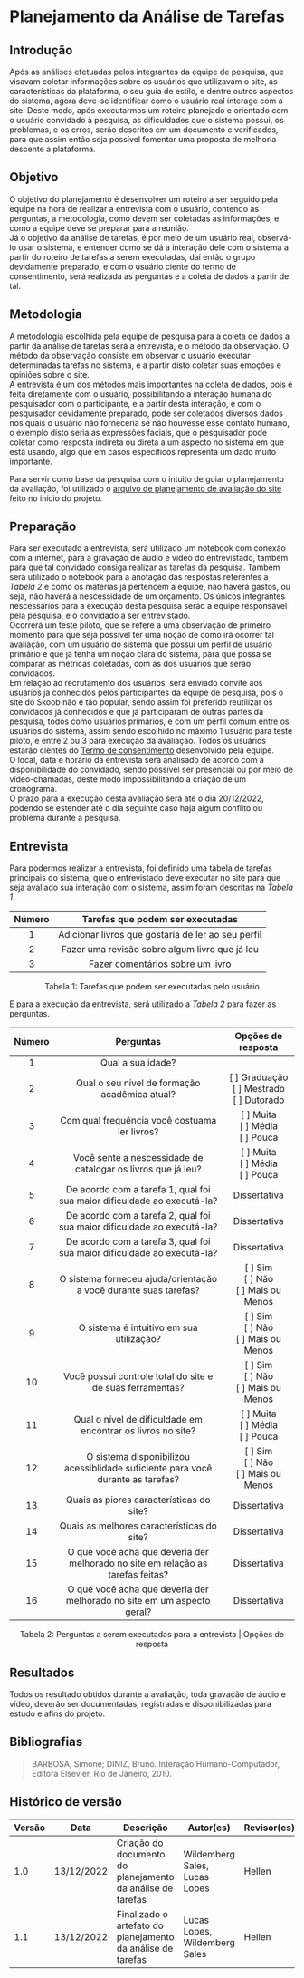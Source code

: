 # Planejamento da Análise de Tarefas

## Introdução

Após as análises efetuadas pelos integrantes da equipe de pesquisa, que visavam coletar informações sobre os usuários que utilizavam o site, as características da plataforma, o seu guia de estilo, e dentre outros aspectos do sistema, agora deve-se identificar como o usuário real interage com a site. Deste modo, após executarmos um roteiro planejado e orientado com o usuário convidado à pesquisa, as dificuldades que o sistema possui, os problemas, e os erros, serão descritos em um documento e verificados, para que assim então seja possível fomentar uma proposta de melhoria descente a plataforma.

## Objetivo

O objetivo do planejamento é desenvolver um roteiro a ser seguido pela equipe na hora de realizar a entrevista com o usuário, contendo as perguntas, a metodologia, como devem ser coletadas as informações, e como a equipe deve se preparar para a reunião.  
Já o objetivo da análise de tarefas, é por meio de um usuário real, observá-lo usar o sistema, e entender como se dá a interação dele com o sistema a partir do roteiro de tarefas a serem executadas, daí então o grupo devidamente preparado, e com o usuário ciente do termo de consentimento, será realizada as perguntas e a coleta de dados a partir de tal.

## Metodologia

A metodologia escolhida pela equipe de pesquisa para a coleta de dados a partir da análise de tarefas será a entrevista, e o método da observação.
O método da observação consiste em observar o usuário executar determinadas tarefas no sistema, e a partir disto coletar suas emoções e opiniões sobre o site.  
A entrevista é um dos métodos mais importantes na coleta de dados, pois é feita diretamente com o usuário, possibilitando a interação humana do pesquisador com o participante, e a partir desta interação, e com o pesquisador devidamente preparado, pode ser coletados diversos dados nos quais o usuário não forneceria se não houvesse esse contato humano, o exemplo disto seria as expressões faciais, que o pesquisador pode coletar como resposta indireta ou direta a um aspecto no sistema em que está usando, algo que em casos específicos representa um dado muito importante.

Para servir como base da pesquisa com o intuito de guiar o planejamento da avaliação, foi utilizado o <a href="https://interacao-humano-computador.github.io/2022.2-Skoob/planejamento/SitesAvaliados/ProjetoParteIndividualPlanejAvali%C3%A7%C3%A3oHellenFernanda.pdf">arquivo de planejamento de avaliação do site</a> feito no início do projeto.

## Preparação

Para ser executado a entrevista, será utilizado um notebook com conexão com a internet, para a gravação de áudio e vídeo do entrevistado, também para que tal convidado consiga realizar as tarefas da pesquisa. Também será utilizado o notebook para a anotação das respostas referentes a <i>Tabela 2</i> e como os matérias já pertencem a equipe, não haverá gastos, ou seja, não haverá a nescessidade de um orçamento.
Os únicos integrantes nescessários para a execução desta pesquisa serão a equipe responsável pela pesquisa, e o convidado a ser entrevistado.  
Ocorrerá um teste piloto, que se refere a uma observação de primeiro momento para que seja possível ter uma noção de como irá ocorrer tal avaliação, com um usuário do sistema que possui um perfil de usuário primário e que já tenha um noção clara do sistema, para que possa se comparar as métricas coletadas, com as dos usuários que serão convidados.    
Em relação ao recrutamento dos usuários, será enviado convite aos usuários já conhecidos pelos participantes da equipe de pesquisa, pois o site do Skoob não é tão popular, sendo assim foi preferido reutilizar os convidados já conhecidos e que já participaram de outras partes da pesquisa, todos como usuários primários, e com um perfil comum entre os usuários do sistema, assim sendo escolhido no máximo 1 usuário para teste piloto, e entre 2 ou 3 para execução da avaliação. Todos os usuários estarão cientes do <a href="https://interacao-humano-computador.github.io/2022.2-Skoob/analise-de-requisitos/aspectos-eticos/">Termo de consentimento</a> desenvolvido pela equipe.   
O local, data e horário da entrevista será analisado de acordo com a disponibilidade do convidado, sendo possível ser presencial ou por meio de vídeo-chamadas, deste modo impossibilitando a criação de um cronograma.  
O prazo para a execução desta avaliação será até o dia 20/12/2022, podendo se estender até o dia seguinte caso haja algum conflito ou problema durante a pesquisa.  

## Entrevista

Para podermos realizar a entrevista, foi definido uma tabela de tarefas principais do sistema, que o entrevistado deve executar no site para que seja avaliado sua interação com o sistema, assim foram descritas na <i>Tabela 1</i>.

| Número | Tarefas que podem ser executadas |
| :----: | :---: |
|1| Adicionar livros que gostaria de ler ao seu perfil |
|2| Fazer uma revisão sobre algum livro que já leu |
|3| Fazer comentários sobre um livro | 
<figcaption align='center'>
    Tabela 1: Tarefas que podem ser executadas pelo usuário
</figcaption>

E para a execução da entrevista, será utilizado a <i>Tabela 2</i> para fazer as perguntas.

| Número | Perguntas | Opções de resposta |
| :---: | :---: | :---: |
|  1 | Qual a sua idade? |   |
|  2 | Qual o seu nível de formação acadêmica atual?  |  [ ] Graduação </br> [ ] Mestrado </br>[ ] Dutorado |
|  3 | Com qual frequência você costuama ler livros? |  [ ] Muita </br> [ ] Média </br>[ ] Pouca |
|  4 | Você sente a nescessidade de catalogar os livros que já leu? | [ ] Muita </br> [ ] Média </br>[ ] Pouca |
|  5 | De acordo com a tarefa 1, qual foi sua maior dificuldade ao executá-la?  | Dissertativa |
|  6 | De acordo com a tarefa 2, qual foi sua maior dificuldade ao executá-la?  | Dissertativa |
|  7 | De acordo com a tarefa 3, qual foi sua maior dificuldade ao executá-la?  |  Dissertativa |
|  8 | O sistema forneceu ajuda/orientação a você durante suas tarefas? | [ ] Sim </br> [ ] Não </br>[ ] Mais ou Menos |
|  9 | O sistema é intuitivo em sua utilização? | [ ] Sim </br> [ ] Não </br>[ ] Mais ou Menos|
| 10 | Você possui controle total do site e de suas ferramentas? | [ ] Sim </br> [ ] Não </br>[ ] Mais ou Menos |
| 11 | Qual o nível de dificuldade em encontrar os livros no site? | [ ] Muita </br> [ ] Média </br>[ ] Pouca | 
| 12 | O sistema disponibilizou acessiblidade suficiente para você durante as tarefas? | [ ] Sim </br> [ ] Não </br>[ ] Mais ou Menos |
| 13 | Quais as piores características do site? | Dissertativa |
| 14 | Quais as melhores características do site? | Dissertativa |
| 15 | O que você acha que deveria der melhorado no site em relação as tarefas feitas? | Dissertativa |
| 16 | O que você acha que deveria der melhorado no site em um aspecto geral? | Dissertativa |
<figcaption align='center'>
    Tabela 2: Perguntas a serem executadas para a entrevista | Opções de resposta
</figcaption>

## Resultados
Todos os resultado obtidos durante a avaliação, toda gravação de áudio e vídeo, deverão ser documentadas, registradas e disponibilizadas para estudo e afins do projeto.

## Bibliografias
> BARBOSA, Simone; DINIZ, Bruno. Interação Humano-Computador, Editora Elsevier, Rio de Janeiro, 2010.
## Histórico de versão

| Versão       | Data | Descrição                                  | Autor(es)      | Revisor(es)  |
| ---------- | ------ | ------------------------------------------ | -------------- | ------------ |
| 1.0 | 13/12/2022 | Criação do documento do planejamento da análise de tarefas | Wildemberg Sales, Lucas Lopes | Hellen |
| 1.1 | 13/12/2022 | Finalizado o artefato do planejamento da análise de tarefas | Lucas Lopes, Wildemberg Sales | Hellen |